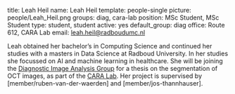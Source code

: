 title: Leah Heil
name: Leah Heil
template: people-single 
picture: people/Leah_Heil.png
groups: diag, cara-lab 
position: MSc Student, MSc Student
type: student, student
active: yes 
default_group: diag 
office: Route 612, CARA Lab
email: leah.heil@radboudumc.nl

Leah obtained her bachelor’s in Computing Science and continued her studies with a masters in Data Science at Radboud University. In her studies she focussed on AI and machine learning in healthcare. She will be joining the [Diagnostic Image Analysis Group](http://www.diagnijmegen.nl) for a thesis on the segmentation of OCT images, as part of the [CARA Lab](https://www.cara-ai-lab.nl/). Her project is supervised by [member/ruben-van-der-waerden] and [member/jos-thannhauser]. 
